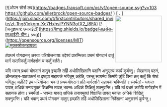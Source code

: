 [![ओपन सोर्स लव](https://badges.frapsoft.com/os/v1/open-source.svg?v=103
https://github.com/ellerbrock/open-source-badges/ ) [ . <img align="right" width="150" src="https://firstcontributions.github.io/assets/Readme/join-slack-team.png"> ]
(https://join.slack.com/t/firstcontributors/shared_invite/zt-1hg51qkgm-Xc7HxhsiPYNN3ofX2_I8FA)
 [![अनुज्ञापत्र: एमआईटी](https://img.shields.io/badge/लाइसेंस-एमआईटी-ग्रीन। svg)]
 (https://opensource.org/licenses/MIT) [![मुक्तस्रोतसहायकाः](https://www.codetriage.com/roshanjossey/first-contributions/badges/users.svg)](https://www.codetriage.com/roshanjossey/first-contributions)


 #प्रथमं योगदानम् अस्याः परियोजनायाः उद्देश्यं प्रारम्भिकाः प्रथमं योगदानं दातुं मार्गं सरलीकर्तुं मार्गदर्शनं च कर्तुं वर्तते।

  यदि भवान् प्रथमं योगदानं दातुम् इच्छति तर्हि अधोलिखितानि पदानि अनुसृत्य कार्यं कुर्वन्तु।
   लेखानाम् पठनं, ऑनलाइन-पाठ्यक्रमं च दृष्ट्वा सहायकं भवितुम् अर्हति, परन्तु स्वयमेव किमपि त्रुटिं विना तत् कर्तुं किं श्रेष्ठं भवितुम् अर्हति?
    इयं परियोजना भवन्तं प्रथमयोगदानं प्रति मार्गदर्शने सहायकं भविष्यति। स्मर्यतां - भवन्तः यावत् अधिकं तनावमुक्तं शिक्षन्ति तावत् भवन्तः अधिकं शिक्षितुं शक्नुवन्ति।
     यदि त्वं प्रथमं करोषि मार्गदर्शन में सहायक होगा।
 स्मर्यतां - भवन्तः यावत् अधिकं तनावमुक्तं शिक्षन्ति तावत् भवन्तः अधिकं शिक्षितुं शक्नुवन्ति। यदि भवान् प्रथमं योगदानं दातुम् इच्छति तर्हि अधोलिखितानां निर्देशानां अनुसरणं कुर्वन्तु।